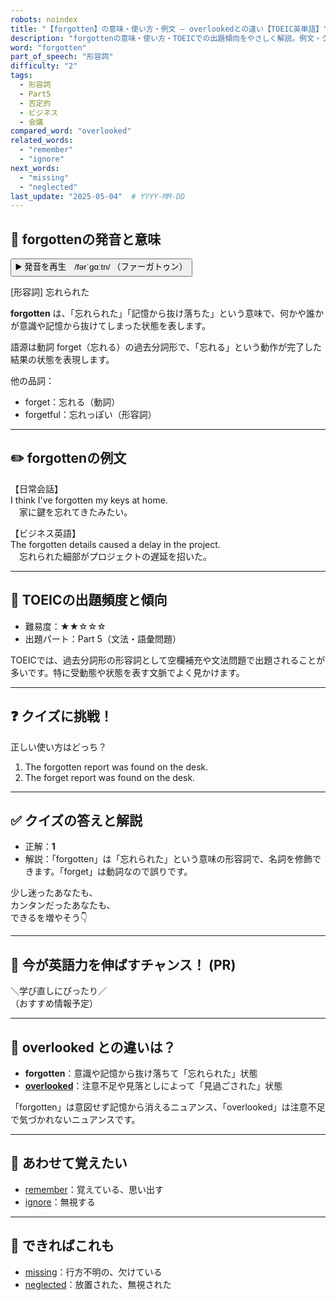 ```yaml
---
robots: noindex
title: "【forgotten】の意味・使い方・例文 ― overlookedとの違い【TOEIC英単語】"
description: "forgottenの意味・使い方・TOEICでの出題傾向をやさしく解説。例文・クイズ付きでoverlookedとの違いもわかりやすく学べます。"
word: "forgotten"
part_of_speech: "形容詞"
difficulty: "2"
tags:
  - 形容詞
  - Part5
  - 否定的
  - ビジネス
  - 会議
compared_word: "overlooked"
related_words:
  - "remember"
  - "ignore"
next_words:
  - "missing"
  - "neglected"
last_update: "2025-05-04"  # YYYY-MM-DD
---
```


## 🔰 forgottenの発音と意味

<button class="play-audio" onclick="playTTS('forgotten')">
  <span class="play-audio-main">
    ▶️ 発音を再生　/fərˈɡɑːtn/
  </span>
  <span class="play-audio-sub">
    （ファーガトゥン）
  </span>
</button>

[形容詞] 忘れられた

**forgotten** は、「忘れられた」「記憶から抜け落ちた」という意味で、何かや誰かが意識や記憶から抜けてしまった状態を表します。

語源は動詞 forget（忘れる）の過去分詞形で、「忘れる」という動作が完了した結果の状態を表現します。

他の品詞：  
- forget：忘れる（動詞）
- forgetful：忘れっぽい（形容詞）

---

## ✏️ forgottenの例文

【日常会話】  
I think I've forgotten my keys at home.  
　家に鍵を忘れてきたみたい。

【ビジネス英語】  
The forgotten details caused a delay in the project.  
　忘れられた細部がプロジェクトの遅延を招いた。

---

## 🎯 TOEICの出題頻度と傾向

- 難易度：★★☆☆☆
- 出題パート：Part 5（文法・語彙問題）

TOEICでは、過去分詞形の形容詞として空欄補充や文法問題で出題されることが多いです。特に受動態や状態を表す文脈でよく見かけます。

---

## ❓ クイズに挑戦！

正しい使い方はどっち？

1. The forgotten report was found on the desk.  
2. The forget report was found on the desk.

---

## ✅ クイズの答えと解説

- 正解：**1**
- 解説：「forgotten」は「忘れられた」という意味の形容詞で、名詞を修飾できます。「forget」は動詞なので誤りです。

少し迷ったあなたも、  
カンタンだったあなたも、  
できるを増やそう👇️

---

## 🚀 今が英語力を伸ばすチャンス！ (PR)

<div class="info-center">
＼学び直しにぴったり／<br>  
（おすすめ情報予定）
</div>

---

## 🤔  overlooked との違いは？

- **forgotten**：意識や記憶から抜け落ちて「忘れられた」状態
- **[overlooked](/word/overlooked)**：注意不足や見落としによって「見過ごされた」状態

「forgotten」は意図せず記憶から消えるニュアンス、「overlooked」は注意不足で気づかれないニュアンスです。

---

## 🧩 あわせて覚えたい

- [remember](/word/remember)：覚えている、思い出す
- [ignore](/word/ignore)：無視する

---

## 📖 できればこれも

- [missing](/word/missing)：行方不明の、欠けている
- [neglected](/word/neglected)：放置された、無視された

<!-- cvid: aid24_bid41 -->
